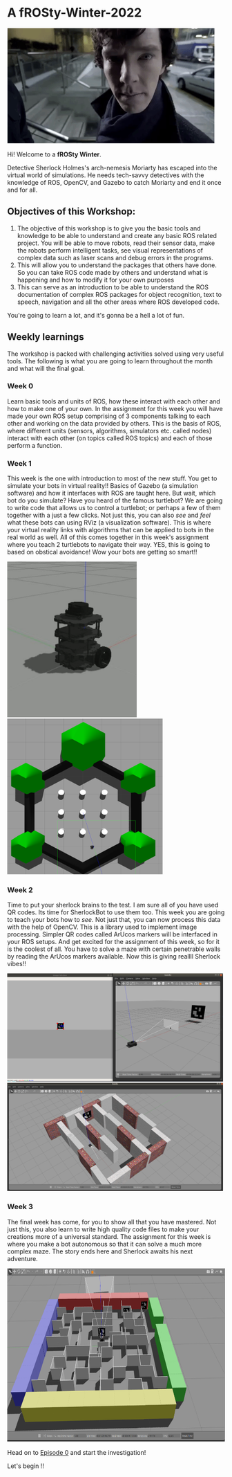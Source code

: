 # A fROSty-Winter-2022

<img src="W0_Images/Sherlock_Hi.gif">

Hi! Welcome to a **fROSty Winter**.

Detective Sherlock Holmes's arch-nemesis Moriarty has escaped into the virtual world of simulations. He needs tech-savvy detectives with the knowledge of ROS, OpenCV, and Gazebo to catch Moriarty and end it once and for all.

## Objectives of this Workshop:
1. The objective of this workshop is to give you the basic tools and knowledge to be able to understand and create any basic ROS related project. You will be able to move robots, read their sensor data, make the robots perform intelligent tasks, see visual representations of complex data such as laser scans and debug errors in the programs.
2. This will allow you to understand the packages that others have done. So you can take ROS code made by others and understand what is happening and how to modify it for your own purposes
3. This can serve as an introduction to be able to understand the ROS documentation of complex ROS packages for object recognition, text to speech, navigation and all the other areas where ROS developed code.

You're going to learn a lot, and it's gonna be a hell a lot of fun.

## Weekly learnings
The workshop is packed with challenging activities solved using very useful tools. The following is what you are going to learn throughout the month and what will the final goal.
### Week 0 
Learn basic tools and units of ROS, how these interact with each other and how to make one of your own. In the assignment for this week you will have made your own ROS setup comprising of 3 components talking to each other and working on the data provided by others. This is the basis of ROS, where different units (sensors, algorithms, simulators etc. called nodes) interact with each other (on topics called ROS topics) and each of those perform a function.
### Week 1
This week is the one with introduction to most of the new stuff. You get to simulate your bots in virtual reality!! Basics of Gazebo (a simulation software) and how it interfaces with ROS are taught here. But wait, which bot do you simulate? Have you heard of the famous turtlebot? We are going to write code that allows us to control a turtlebot; or perhaps a few of them together with a just a few clicks. Not just this, you can also _see_ and _feel_ what these bots can using RViz (a visualization software). This is where your virtual reality links with algorithms that can be applied to bots in the real world as well. All of this comes together in this week's assignment where you teach 2 turtlebots to navigate their way. YES, this is going to based on obstical avoidance! Wow your bots are getting so smart!!

<img src="W1_Images/Turtlebot3.png" width=300 height=360><img src="W1_Images/Bot_Standard.png" width=360 height=360>
### Week 2
Time to put your sherlock brains to the test. I am sure all of you have used QR codes. Its time for SherlockBot to use them too. This week you are going to teach your bots how to _see_. Not just that, you can now process this data with the help of OpenCV. This is a library used to implement image processing. Simpler QR codes called ArUcos markers will be interfaced in your ROS setups. And get excited for the assignment of this week, so for it is the coolest of all. You have to solve a maze with certain penetrable walls by reading the ArUcos markers available. Now this is giving reallll Sherlock vibes!!

<img src="W2_Images/cv_bridge_1.jpg" width=500 height=250><img src="W2_Images/maze.jpg" width=500 height=250>
### Week 3
The final week has come, for you to show all that you have mastered. Not just this, you also learn to write high quality code files to make your creations more of a universal standard. The assignment for this week is where you make a bot autonomous so that it can solve a much more complex maze. The story ends here and Sherlock awaits his next adventure.

<img src="Task 2_files/final_maze.jpg" width=600 height=400>

Head on to [Episode 0](https://github.com/erciitb/frosty-winter-2021/blob/main/Episode%200%20-%20A%20Study%20in%20ROSe.md) and start the investigation! 

Let's begin !!
